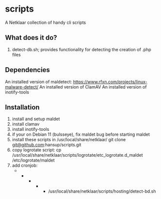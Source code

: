 # scripts
A Netklaar collection of handy cli scripts

## What does it do?
1. detect-db.sh; provides functionality for detecting the creation of .php files 

## Dependencies
An installed version of maldetect: https://www.rfxn.com/projects/linux-malware-detect/
An installed version of ClamAV
An installed version of inotify-tools

## Installation
1. install and setup maldet
2. install clamav
3. install inotify-tools
4. if your on Debian 11 (bulsseye), fix maldet bug before starting maldet
5. install these scripts in /usr/local/share/netklaar/
   git clone git@github.com:hansup/scripts.git
6. copy logrotate script:
   cp /usr/local/share/netklaar/scripts/logrotate/etc_logrotate.d_maldet /etc/logrotate/maldet
7. add cronjob:
   * * * * * /usr/local/share/netklaar/scripts/hosting/detect-bd.sh

 
